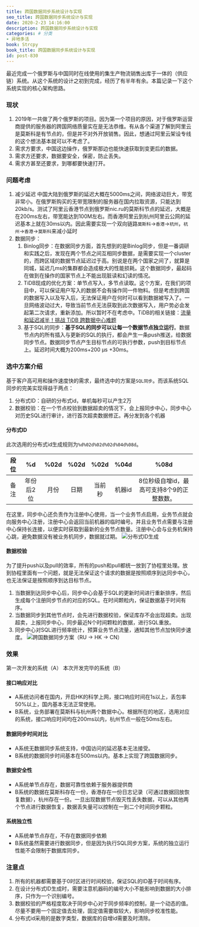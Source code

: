 ```yaml
---
title: 跨国数据同步系统设计与实现
seo_title: 跨国数据同步系统设计与实现
date: 2020-2-23 14:16:00
description: 跨国数据同步系统设计与实现
categories: # 分类
- 异地多活
book: Strcpy
book_title: 跨国数据同步系统设计与实现
id: post-830
---
```


最近完成一个俄罗斯与中国同时在线使用的集生产物流销售出库于一体的（供应链）系统。从这个系统的设计之初到完成，经历了有半年有余。本篇记录一下这个系统实现的核心架构思路。

### 现状
1. 2019年一共做了两个俄罗斯的项目。因为第一个项目的原因，对于俄罗斯运营商提供的服务器的跨国网络质量实在是无法恭维。有从各个渠道了解到阿里云是莫斯科是有节点的，但是并不对外开放销售。因此，想通过阿里云架设专线的这个想法基本就可以不考虑了。
2. 需求方要求，中国这边操作，俄罗斯那边也能快速获取到变更后的数据。
3. 需求方还要求，数据要安全，保密，防止丢失。
4. 需求方甚至还要求，到哪都要快速打开。

### 问题考虑
1. 减少延迟
	中国大陆到俄罗斯的延迟大概在5000ms之间，网络波动巨大，带宽非常小。在俄罗斯购买的无带宽限制的服务器在国内拉取资源，只能达到20kb/s。测试了阿里云香港节点到俄罗斯nic.ru的莫斯科节点的延迟，大概是在200ms左右，带宽能达到100M左右。而香港阿里云到杭州阿里云公网的延迟基本上就在30ms以内。因此需要实现一个双向链路`莫斯科`->`香港`->`杭州`，`杭州`->`香港`->`莫斯科`来减小延时
2. 数据同步：
	1. Binlog同步：在数据同步方面，首先想到的是Binlog同步，但是一番调研和实践之后，发现在两个节点之间互相同步数据，是需要实现一个cluster的，而跨区域的数据节点延迟过于高。别说是在两个国家之间了，就算是同城，延迟几ms的集群都会造成极大的性能损耗。这个数据同步，最起码在做到在操作的国家节点上不能出现脏读和幻读的情况。
	2. TiDB现成的优化方案：单节点写入，多节点读取。这个方案，在我们的项目中，可以保证用户写入的数据不会有操作同一件物料。但是考虑到跨国的数据写入以及写入后，无法保证用户在何时可以看到数据被写入了。一旦网络波动过大，导致当前节点无法获取到此次数据写入，用户势必会发起第二次请求，重新添加。所以暂时不在考虑中。TiDB的相关链接：[流量和延迟减半！挑战 TiDB 跨数据中心难题](https://zhuanlan.zhihu.com/p/94663335)
	3. 基于SQL的同步：**基于SQL的同步可以让每一个数据节点独立运行**。数据节点内的所有插入与更新的SQL的执行，都会产生一条push推送，给数据同步节点。数据同步节点产生目标节点的可执行参数，push到目标节点上。延迟时间大概为200ms+200 μs +30ms。

### 选中方案介绍
基于客户高可用和操作速度快的需求，最终选中的方案是`SQL同步`。而该系统SQL同步的完美实现得益于两点：
1. 分布式ID：自研的分布式id，单机每秒可以产生2万
2. 数据校验：在一个节点校验到数据超卖的情况下，会上报同步中心，同步中心对历史SQL进行审计，进行首次超卖数据修正。再分发到各个机器

#### 分布式ID
此次选用的分布式id生成规则为`%d%02d%02d%02d%04d%08d`。

| 段位 |  %d |  %02d |  %02d |%02d |%04d | %08d |
| :------------: | :------------: | :------------: | :------------: | :------------: | :------------: |:------------: |
|  备注 | 年份后2位  | 月份  | 日期  | 当前秒  |机器id| 8位秒级自增id，最高可支持8个9的正整数数。|

在这里，同步中心还负责作为注册中心使用，当一个业务节点启用，业务节点就会向服务中心注册，注册中心会返回当前机器的临时编号。并且业务节点需要与注册中心保持长连接，以便实时获取到最新的业务节点数量。注册中心会与业务机保持心跳，避免数据没有被业务机同步，数据就过期。
![分布式ID生成](https://static.jinfeijie.cn/wp-content/uploads/2020/02/分布式ID.jpeg)

#### 数据校验
为了提升push以及pull的效率，所有的push和pull都统一放到了协程里处理。放到协程里面有一个问题，就是无法保证这个请求的数据是按照顺序到达同步中心，也无法保证是按照顺序到达目标节点。
1. 当数据到达同步中心后，同步中心会基于SQL的更新时间进行重新排序，然后生成每个注册同步节点的对应的SQL。在时间颗粒内，保证数据基于时间有序。
2. 当数据同步到其他节点时，会先进行数据校验，保证库存不会出现超卖。出现超卖，上报同步中心，同步最近N个时间颗粒的数据，进行SQL重放。
3. 同步中心对SQL进行频率统计，预算业务节点流量，通知其他节点加快同步速度。
![跨国数据同步方案（RU -> HK -> CN）](https://static.jinfeijie.cn/wp-content/uploads/2020/02/跨国数据同步方案（RU-HK-CN）.jpeg)

### 效果
第一次开发的系统（A）
本次开发完毕的系统（B）

#### 接口响应对比
- A系统访问者在国内，开启HK的科学上网，接口响应时间在1s以上，丢包率50%以上，国内基本无法正常使用。
- B系统，业务部署在莫斯科与杭州两个数据中心。根据所在的地区，选用对应的系统，接口响应时间均在200ms以内，杭州节点一般在50ms左右。

#### 数据同步时间对比
- A系统无数据同步系统支持，中国访问的延迟基本无法接受。
- B系统的数据同步时间基本在500ms以内。基本上实现了跨国数据同步。

#### 数据安全性
- A系统单节点存在，数据可靠性依赖于服务器提供商
- B系统的数据在莫斯科存在一份，香港存在一份日志记录（可通过数据回放恢复数据），杭州存在一份。一旦出现数据节点毁灭性丢失数据，可以从其他两个节点进行数据恢复，数据丢失量可以控制在一到二个时间同步颗粒。

#### 系统独立性
- A系统单节点存在，不存在数据同步依赖
- B系统虽然需要进行数据同步，但是因为执行SQL同步方案，系统的独立运行性能不会限制于数据库同步。

### 注意点
1. 所有的机器都需要基于0时区进行时间校验，保证SQL的ID基于时间有序。
2. 在设计分布式ID生成时，需要注意机器码的编号大小不能影响到数据的大小排序，只作为一个识别编号。
3. 数据校验的严格程度取决于同步中心对于同步频率的控制，是一个动态的值。尽量不要用一个固定值去处理，固定值需要取较大，影响同步校准性能。
4. 分布式id采用的是数字类型，数据库的自增id需要及时清除。